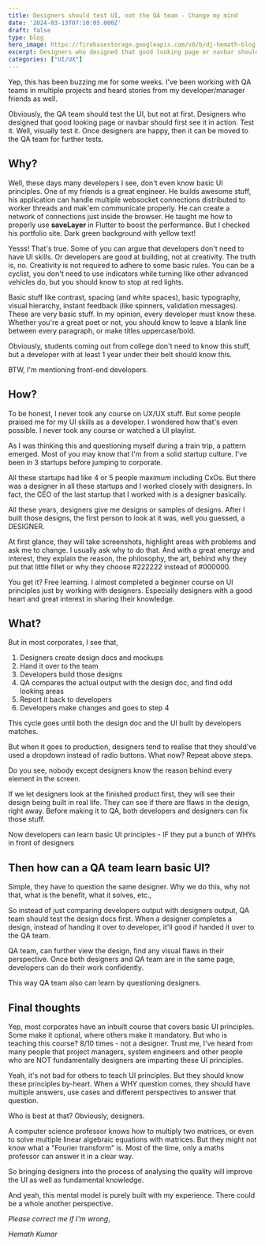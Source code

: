 ```yaml
---
title: Designers should test UI, not the QA team - Change my mind
date: '2024-03-13T07:10:05.000Z'
draft: false
type: blog
hero_image: https://firebasestorage.googleapis.com/v0/b/dj-hemath-blog.appspot.com/o/blog-images%2Fdesigners-should-test-UI-not-the-QA-team.png?alt=media&token=610f1953-0018-4905-a27d-33e396a286c1
excerpt: Designers who designed that good looking page or navbar should first see it in action. Test it. Well, visually test it. Once designers are happy, then it can be moved to the QA team for further tests.
categories: ["UI/UX"]
---
```


Yep, this has been buzzing me for some weeks. I've been working with QA teams in multiple projects and heard stories from my developer/manager friends as well.

Obviously, the QA team should test the UI, but not at first. Designers who designed that good looking page or navbar should first see it in action. Test it. Well, visually test it. Once designers are happy, then it can be moved to the QA team for further tests.

## Why?

Well, these days many developers I see, don't even know basic UI principles. One of my friends is a great engineer. He builds awesome stuff, his application can handle multiple websocket connections distributed to worker threads and mak'em communicate properly. He can create a network of connections just inside the browser. He taught me how to properly use **saveLayer** in Flutter to boost the performance. But I checked his portfolio site. Dark green background with yellow text!

Yesss! That's true. Some of you can argue that developers don't need to have UI skills. Or developers are good at building, not at creativity. The truth is, no. Creativity is not required to adhere to some basic rules. You can be a cyclist, you don't need to use indicators while turning like other advanced vehicles do, but you should know to stop at red lights.

Basic stuff like contrast, spacing (and white spaces), basic typography, visual hierarchy, instant feedback (like spinners, validation messages). These are very basic stuff. In my opinion, every developer must know these. Whether you're a great poet or not, you should know to leave a blank line between every paragraph, or make titles uppercase/bold.

Obviously, students coming out from college don't need to know this stuff, but a developer with at least 1 year under their belt should know this.

BTW, I'm mentioning front-end developers.

## How?

To be honest, I never took any course on UX/UX stuff. But some people praised me for my UI skills as a developer. I wondered how that's even possible. I never took any course or watched a UI playlist.

As I was thinking this and questioning myself during a train trip, a pattern emerged. Most of you may know that I'm from a solid startup culture. I've been in 3 startups before jumping to corporate.

All these startups had like 4 or 5 people maximum including CxOs. But there was a designer in all these startups and I worked closely with designers. In fact, the CEO of the last startup that I worked with is a designer basically.


All these years, designers give me designs or samples of designs. After I built those designs, the first person to look at it was, well you guessed, a DESIGNER.

At first glance, they will take screenshots, highlight areas with problems and ask me to change. I usually ask why to do that. And with a great energy and interest, they explain the reason, the philosophy, the art, behind why they put that little fillet or why they choose #222222 instead of #000000.

You get it? Free learning. I almost completed a beginner course on UI principles just by working with designers. Especially designers with a good heart and great interest in sharing their knowledge.

## What?

But in most corporates, I see that,

1.  Designers create design docs and mockups
2.  Hand it over to the team
3.  Developers build those designs
4.  QA compares the actual output with the design doc, and find odd looking areas
5.  Report it back to developers
6.  Developers make changes and goes to step 4

This cycle goes until both the design doc and the UI built by developers matches.

But when it goes to production, designers tend to realise that they should've used a dropdown instead of radio buttons. What now? Repeat above steps.

Do you see, nobody except designers know the reason behind every element in the screen.

If we let designers look at the finished product first, they will see their design being built in real life. They can see if there are flaws in the design, right away. Before making it to QA, both developers and designers can fix those stuff.

Now developers can learn basic UI principles - IF they put a bunch of WHYs in front of designers

## Then how can a QA team learn basic UI?

Simple, they have to question the same designer. Why we do this, why not that, what is the benefit, what it solves, etc.,

So instead of just comparing developers output with designers output, QA team should test the design docs first. When a designer completes a design, instead of handing it over to developer, it'll good if handed it over to the QA team.

QA team, can further view the design, find any visual flaws in their perspective. Once both designers and QA team are in the same page, developers can do their work confidently.

This way QA team also can learn by questioning designers.

## Final thoughts

Yep, most corporates have an inbuilt course that covers basic UI principles. Some make it optional, where others make it mandatory. But who is teaching this course? 8/10 times - not a designer. Trust me, I've heard from many people that project managers, system engineers and other people who are NOT fundamentally designers are imparting these UI principles.

Yeah, it's not bad for others to teach UI principles. But they should know these principles by-heart. When a WHY question comes, they should have multiple answers, use cases and different perspectives to answer that question.

Who is best at that? Obviously, designers.

A computer science professor knows how to multiply two matrices, or even to solve multiple linear algebraic equations with matrices. But they might not know what a "Fourier transform" is. Most of the time, only a maths professor can answer it in a clear way.

So bringing designers into the process of analysing the quality will improve the UI as well as fundamental knowledge.

And yeah, this mental model is purely built with my experience. There could be a whole another perspective.

*Please correct me if I'm wrong*,

*Hemath Kumar*

